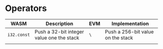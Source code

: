 # Operators

| WASM        | Description                               | EVM | Implementation                    |
|-------------|-------------------------------------------|-----|-----------------------------------|
| `i32.const` | Push a 32-bit integer value one the stack | `\` | Push a 256-bit value on the stack |
|             |                                           |     |                                   |
